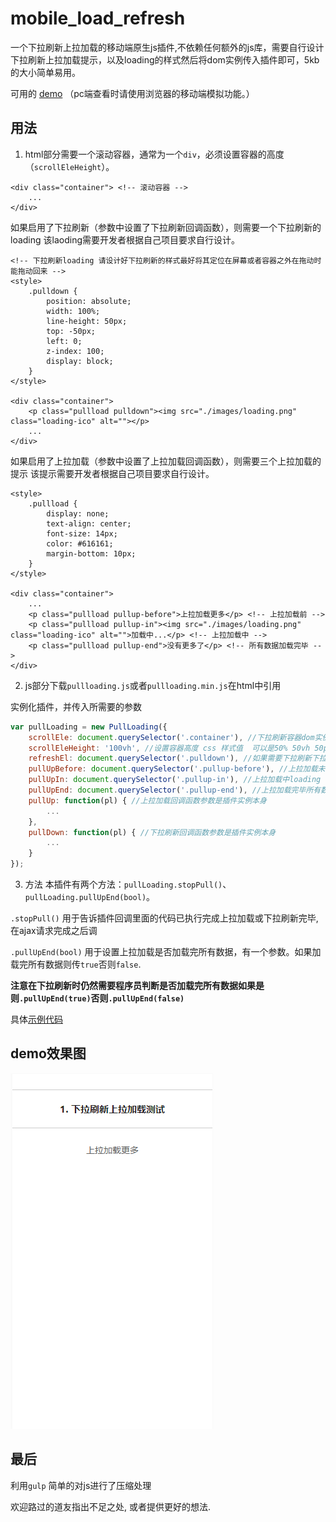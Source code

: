 # mobile_load_refresh
一个下拉刷新上拉加载的移动端原生js插件,不依赖任何额外的js库，需要自行设计下拉刷新上拉加载提示，以及loading的样式然后将dom实例传入插件即可，5kb的大小简单易用。

可用的 [demo](https://yl1033669613.github.io/mobile_load_refresh/dist/index.html) （pc端查看时请使用浏览器的移动端模拟功能。）

## 用法
1. html部分需要一个滚动容器，通常为一个`div`，必须设置容器的高度（`scrollEleHeight`）。

```
<div class="container"> <!-- 滚动容器 -->
	...
</div>
```
如果启用了下拉刷新（参数中设置了下拉刷新回调函数），则需要一个下拉刷新的loading 该laoding需要开发者根据自己项目要求自行设计。

```
<!-- 下拉刷新loading 请设计好下拉刷新的样式最好将其定位在屏幕或者容器之外在拖动时能拖动回来 -->
<style>
	.pulldown {
        position: absolute;
        width: 100%;
        line-height: 50px;
        top: -50px;
        left: 0;
        z-index: 100;
        display: block;
    }
</style>

<div class="container">
	<p class="pullload pulldown"><img src="./images/loading.png" class="loading-ico" alt=""></p>
	...
</div>
```
如果启用了上拉加载（参数中设置了上拉加载回调函数），则需要三个上拉加载的提示 该提示需要开发者根据自己项目要求自行设计。

```
<style>
	.pullload {
        display: none;
        text-align: center;
        font-size: 14px;
        color: #616161;
        margin-bottom: 10px;
    }
</style>

<div class="container">
	...
	<p class="pullload pullup-before">上拉加载更多</p> <!-- 上拉加载前 -->
	<p class="pullload pullup-in"><img src="./images/loading.png" class="loading-ico" alt="">加载中...</p> <!-- 上拉加载中 -->
	<p class="pullload pullup-end">没有更多了</p> <!-- 所有数据加载完毕 -->
</div>
```

2. js部分下载`pullloading.js`或者`pullloading.min.js`在html中引用

> <script src="your path/pullloading.min.js"></script>

实例化插件，并传入所需要的参数

```javascript
var pullLoading = new PullLoading({
	scrollEle: document.querySelector('.container'), //下拉刷新容器dom实例
    scrollEleHeight: '100vh', //设置容器高度 css 样式值  可以是50% 50vh 50px .5rem  默认300px
	refreshEl: document.querySelector('.pulldown'), //如果需要下拉刷新下拉刷新loading实例
	pullUpBefore: document.querySelector('.pullup-before'), //上拉加载未开始前的提示dom 需要自定义样式
    pullUpIn: document.querySelector('.pullup-in'), //上拉加载中loading 提示dom实例 需要自定义样式
    pullUpEnd: document.querySelector('.pullup-end'), //上拉加载完毕所有数据显示的提示dom实例 需要自定义样式
    pullUp: function(pl) { //上拉加载回调函数参数是插件实例本身
    	...
    },
    pullDown: function(pl) { //下拉刷新回调函数参数是插件实例本身
        ...
    }
});

```
3. 方法
本插件有两个方法：`pullLoading.stopPull()`、 `pullLoading.pullUpEnd(bool)`。

`.stopPull()` 用于告诉插件回调里面的代码已执行完成上拉加载或下拉刷新完毕, 在ajax请求完成之后调

`.pullUpEnd(bool)` 用于设置上拉加载是否加载完所有数据，有一个参数。如果加载完所有数据则传`true`否则`false`. 

**注意在下拉刷新时仍然需要程序员判断是否加载完所有数据如果是则`.pullUpEnd(true)`否则`.pullUpEnd(false)`**

具体[示例代码](https://github.com/yl1033669613/mobile_load_refresh/blob/master/dist/index.html)

## demo效果图
![图片名称](https://github.com/yl1033669613/mobile_load_refresh/blob/master/demoGif.gif)

## 最后
利用`gulp` 简单的对js进行了压缩处理

欢迎路过的道友指出不足之处, 或者提供更好的想法.
